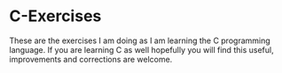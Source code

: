 # C-Exercises

These are the exercises I am doing as I am learning the C programming language.
If you are learning C as well hopefully you will find this useful, improvements
and corrections are welcome.

